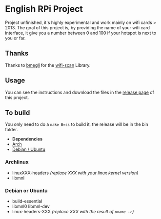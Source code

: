 # English RPi Project
Project unfinished, it's highly experimental and work mainly on wifi cards > 2013. The goal of this project is, by providing the name of your wifi card interface, it give you a number between 0 and 100 if your hotspot is next to you or far.

## Thanks
Thanks to [bmegli](https://github.com/bmegli) for the [wifi-scan](https://github.com/bmegli/wifi-scan) Library.

## Usage
You can see the instructions and download the files in the [release page](https://github.com/joxcat/english-rpi-project/releases/) of this project.

## To build
You only need to do a `make B=ss` to build it, the release will be in the bin folder.

- **Dependencies**
- [Arch](#Archlinux)
- [Debian / Ubuntu](#Debian-or-Ubuntu)

### Archlinux
- linuxXXX-headers *(replace XXX with your linux kernel version)*
- libmnl

### Debian or Ubuntu
- build-essential
- libmnl0 libmnl-dev
- linux-headers-XXX *(replace XXX with the result of `uname -r`)*

